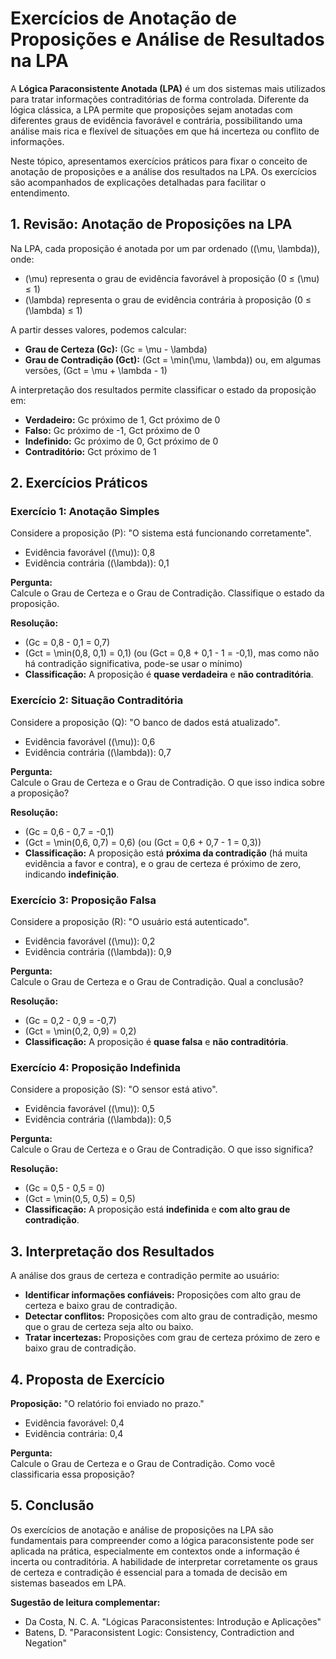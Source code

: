 
# Exercícios de Anotação de Proposições e Análise de Resultados na LPA

A **Lógica Paraconsistente Anotada (LPA)** é um dos sistemas mais utilizados para tratar informações contraditórias de forma controlada. Diferente da lógica clássica, a LPA permite que proposições sejam anotadas com diferentes graus de evidência favorável e contrária, possibilitando uma análise mais rica e flexível de situações em que há incerteza ou conflito de informações.

Neste tópico, apresentamos exercícios práticos para fixar o conceito de anotação de proposições e a análise dos resultados na LPA. Os exercícios são acompanhados de explicações detalhadas para facilitar o entendimento.



## 1. Revisão: Anotação de Proposições na LPA

Na LPA, cada proposição é anotada por um par ordenado \((\mu, \lambda)\), onde:

- \(\mu\) representa o grau de evidência favorável à proposição (0 ≤ \(\mu\) ≤ 1)
- \(\lambda\) representa o grau de evidência contrária à proposição (0 ≤ \(\lambda\) ≤ 1)

A partir desses valores, podemos calcular:

- **Grau de Certeza (Gc):** \(Gc = \mu - \lambda\)
- **Grau de Contradição (Gct):** \(Gct = \min(\mu, \lambda)\) ou, em algumas versões, \(Gct = \mu + \lambda - 1\)

A interpretação dos resultados permite classificar o estado da proposição em:

- **Verdadeiro:** Gc próximo de 1, Gct próximo de 0
- **Falso:** Gc próximo de -1, Gct próximo de 0
- **Indefinido:** Gc próximo de 0, Gct próximo de 0
- **Contraditório:** Gct próximo de 1



## 2. Exercícios Práticos

### Exercício 1: Anotação Simples

Considere a proposição \(P\): "O sistema está funcionando corretamente".

- Evidência favorável (\(\mu\)): 0,8
- Evidência contrária (\(\lambda\)): 0,1

**Pergunta:**  
Calcule o Grau de Certeza e o Grau de Contradição. Classifique o estado da proposição.

**Resolução:**

- \(Gc = 0,8 - 0,1 = 0,7\)
- \(Gct = \min(0,8, 0,1) = 0,1\) (ou \(Gct = 0,8 + 0,1 - 1 = -0,1\), mas como não há contradição significativa, pode-se usar o mínimo)
- **Classificação:** A proposição é **quase verdadeira** e **não contraditória**.



### Exercício 2: Situação Contraditória

Considere a proposição \(Q\): "O banco de dados está atualizado".

- Evidência favorável (\(\mu\)): 0,6
- Evidência contrária (\(\lambda\)): 0,7

**Pergunta:**  
Calcule o Grau de Certeza e o Grau de Contradição. O que isso indica sobre a proposição?

**Resolução:**

- \(Gc = 0,6 - 0,7 = -0,1\)
- \(Gct = \min(0,6, 0,7) = 0,6\) (ou \(Gct = 0,6 + 0,7 - 1 = 0,3\))
- **Classificação:** A proposição está **próxima da contradição** (há muita evidência a favor e contra), e o grau de certeza é próximo de zero, indicando **indefinição**.



### Exercício 3: Proposição Falsa

Considere a proposição \(R\): "O usuário está autenticado".

- Evidência favorável (\(\mu\)): 0,2
- Evidência contrária (\(\lambda\)): 0,9

**Pergunta:**  
Calcule o Grau de Certeza e o Grau de Contradição. Qual a conclusão?

**Resolução:**

- \(Gc = 0,2 - 0,9 = -0,7\)
- \(Gct = \min(0,2, 0,9) = 0,2\)
- **Classificação:** A proposição é **quase falsa** e **não contraditória**.



### Exercício 4: Proposição Indefinida

Considere a proposição \(S\): "O sensor está ativo".

- Evidência favorável (\(\mu\)): 0,5
- Evidência contrária (\(\lambda\)): 0,5

**Pergunta:**  
Calcule o Grau de Certeza e o Grau de Contradição. O que isso significa?

**Resolução:**

- \(Gc = 0,5 - 0,5 = 0\)
- \(Gct = \min(0,5, 0,5) = 0,5\)
- **Classificação:** A proposição está **indefinida** e **com alto grau de contradição**.



## 3. Interpretação dos Resultados

A análise dos graus de certeza e contradição permite ao usuário:

- **Identificar informações confiáveis:** Proposições com alto grau de certeza e baixo grau de contradição.
- **Detectar conflitos:** Proposições com alto grau de contradição, mesmo que o grau de certeza seja alto ou baixo.
- **Tratar incertezas:** Proposições com grau de certeza próximo de zero e baixo grau de contradição.



## 4. Proposta de Exercício

**Proposição:** "O relatório foi enviado no prazo."

- Evidência favorável: 0,4
- Evidência contrária: 0,4

**Pergunta:**  
Calcule o Grau de Certeza e o Grau de Contradição. Como você classificaria essa proposição?



## 5. Conclusão

Os exercícios de anotação e análise de proposições na LPA são fundamentais para compreender como a lógica paraconsistente pode ser aplicada na prática, especialmente em contextos onde a informação é incerta ou contraditória. A habilidade de interpretar corretamente os graus de certeza e contradição é essencial para a tomada de decisão em sistemas baseados em LPA.



**Sugestão de leitura complementar:**  
- Da Costa, N. C. A. "Lógicas Paraconsistentes: Introdução e Aplicações"
- Batens, D. "Paraconsistent Logic: Consistency, Contradiction and Negation"

